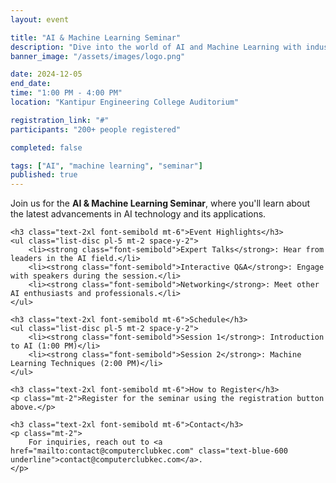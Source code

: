 ```yaml
---
layout: event

title: "AI & Machine Learning Seminar"
description: "Dive into the world of AI and Machine Learning with industry experts sharing their knowledge and experiences."
banner_image: "/assets/images/logo.png"

date: 2024-12-05
end_date: 
time: "1:00 PM - 4:00 PM"
location: "Kantipur Engineering College Auditorium"

registration_link: "#"
participants: "200+ people registered"

completed: false

tags: ["AI", "machine learning", "seminar"]
published: true
---
```


<div class="prose max-w-none mx-auto my-8">
    <p class="text-lg">
        Join us for the <strong class="font-bold">AI & Machine Learning Seminar</strong>, where you'll learn about the latest advancements in AI technology and its applications.
    </p>

    <h3 class="text-2xl font-semibold mt-6">Event Highlights</h3>
    <ul class="list-disc pl-5 mt-2 space-y-2">
        <li><strong class="font-semibold">Expert Talks</strong>: Hear from leaders in the AI field.</li>
        <li><strong class="font-semibold">Interactive Q&A</strong>: Engage with speakers during the session.</li>
        <li><strong class="font-semibold">Networking</strong>: Meet other AI enthusiasts and professionals.</li>
    </ul>

    <h3 class="text-2xl font-semibold mt-6">Schedule</h3>
    <ul class="list-disc pl-5 mt-2 space-y-2">
        <li><strong class="font-semibold">Session 1</strong>: Introduction to AI (1:00 PM)</li>
        <li><strong class="font-semibold">Session 2</strong>: Machine Learning Techniques (2:00 PM)</li>
    </ul>

    <h3 class="text-2xl font-semibold mt-6">How to Register</h3>
    <p class="mt-2">Register for the seminar using the registration button above.</p>

    <h3 class="text-2xl font-semibold mt-6">Contact</h3>
    <p class="mt-2">
        For inquiries, reach out to <a href="mailto:contact@computerclubkec.com" class="text-blue-600 underline">contact@computerclubkec.com</a>.
    </p>
</div>
